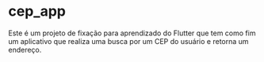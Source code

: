 # cep_app

Este é um projeto de fixação para aprendizado do Flutter que tem como fim um aplicativo que realiza uma busca por um CEP do usuário e retorna um endereço.

